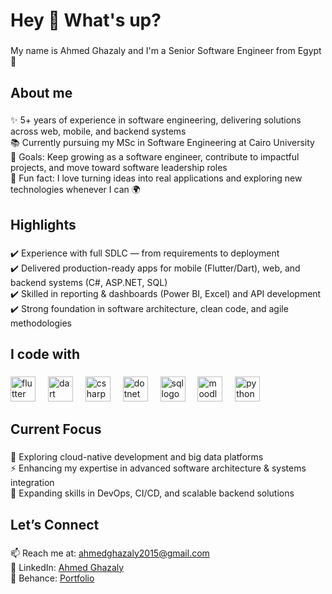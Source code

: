 <h1 align="left">Hey 👋 What's up?</h1>

###

<p align="left">My name is Ahmed Ghazaly and I'm a Senior Software Engineer from Egypt 🚀</p>

###

<h2 align="left">About me</h2>

###

<p align="left">
✨ 5+ years of experience in software engineering, delivering solutions across web, mobile, and backend systems<br>
📚 Currently pursuing my MSc in Software Engineering at Cairo University<br>
🎯 Goals: Keep growing as a software engineer, contribute to impactful projects, and move toward software leadership roles<br>
🎲 Fun fact: I love turning ideas into real applications and exploring new technologies whenever I can 🌍
</p>

###

<h2 align="left">Highlights</h2>

###

<p align="left">
✔️ Experience with full SDLC — from requirements to deployment<br>
✔️ Delivered production-ready apps for mobile (Flutter/Dart), web, and backend systems (C#, ASP.NET, SQL)<br>
✔️ Skilled in reporting & dashboards (Power BI, Excel) and API development<br>
✔️ Strong foundation in software architecture, clean code, and agile methodologies<br>
</p>

###

<h2 align="left">I code with</h2>

###

<div align="left">
  <img src="https://cdn.jsdelivr.net/gh/devicons/devicon/icons/flutter/flutter-original.svg" height="40" alt="flutter logo"  />
  <img width="12" />
    <img src="https://cdn.jsdelivr.net/gh/devicons/devicon/icons/dart/dart-original.svg" height="40" alt="dart logo"  />
  <img width="12" />
  <img src="https://cdn.jsdelivr.net/gh/devicons/devicon/icons/csharp/csharp-original.svg" height="40" alt="csharp logo"  />
  <img width="12" />
  <img src="https://cdn.jsdelivr.net/gh/devicons/devicon/icons/dot-net/dot-net-original.svg" height="40" alt="dotnet logo"  />
  <img width="12" />
  <img src="https://cdn.jsdelivr.net/gh/devicons/devicon/icons/sqlite/sqlite-original.svg" height="40" alt="sql logo"  />
  <img width="12" />
  <img src="https://upload.wikimedia.org/wikipedia/commons/c/c6/Moodle-logo.svg" height="40" alt="moodle logo"  />
  <img width="12" />


  <img src="https://cdn.jsdelivr.net/gh/devicons/devicon/icons/python/python-original.svg" height="40" alt="python logo"  />
</div>

###

<h2 align="left">Current Focus</h2>

###

<p align="left">
🌱 Exploring cloud-native development and big data platforms<br>
⚡ Enhancing my expertise in advanced software architecture & systems integration<br>
📖 Expanding skills in DevOps, CI/CD, and scalable backend solutions
</p>

###

<h2 align="left">Let’s Connect</h2>

###

<p align="left">
📫 Reach me at: <a href="mailto:ahmedghazaly2015@gmail.com">ahmedghazaly2015@gmail.com</a><br>
💼 LinkedIn: <a href="https://www.linkedin.com/in/ahmedghazaly-59b250163">Ahmed Ghazaly</a><br>
🎨 Behance: <a href="https://www.behance.net/ahmedghazaly">Portfolio</a>
</p>
